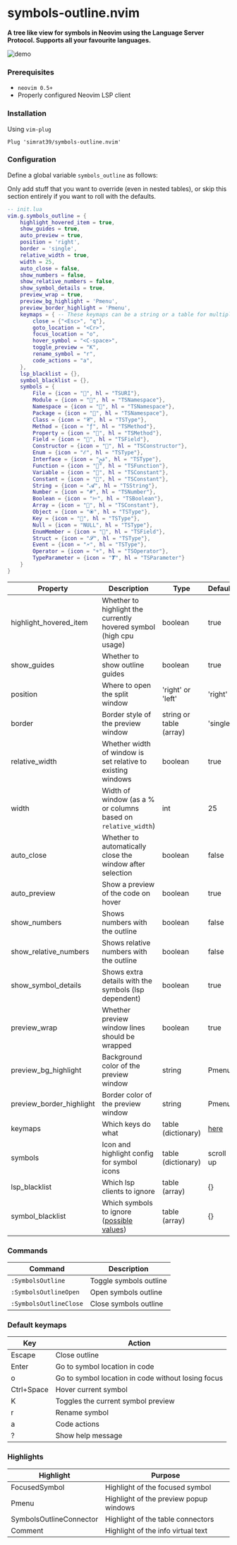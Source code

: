 # symbols-outline.nvim

**A tree like view for symbols in Neovim using the Language Server Protocol.
Supports all your favourite languages.**

![demo](https://github.com/simrat39/rust-tools-demos/raw/master/symbols-demo.gif)

### Prerequisites

- `neovim 0.5+`
- Properly configured Neovim LSP client

### Installation

Using `vim-plug`

```vim
Plug 'simrat39/symbols-outline.nvim'
```

### Configuration

Define a global variable `symbols_outline` as follows:

Only add stuff that you want to override (even in nested tables), or skip this section entirely if you
want to roll with the defaults.

```lua
-- init.lua
vim.g.symbols_outline = {
    highlight_hovered_item = true,
    show_guides = true,
    auto_preview = true,
    position = 'right',
    border = 'single',
    relative_width = true,
    width = 25,
    auto_close = false,
    show_numbers = false,
    show_relative_numbers = false,
    show_symbol_details = true,
    preview_wrap = true,
    preview_bg_highlight = 'Pmenu',
    preview_border_highlight = 'Pmenu',
    keymaps = { -- These keymaps can be a string or a table for multiple keys
        close = {"<Esc>", "q"},
        goto_location = "<Cr>",
        focus_location = "o",
        hover_symbol = "<C-space>",
        toggle_preview = "K",
        rename_symbol = "r",
        code_actions = "a",
    },
    lsp_blacklist = {},
    symbol_blacklist = {},
    symbols = {
        File = {icon = "", hl = "TSURI"},
        Module = {icon = "", hl = "TSNamespace"},
        Namespace = {icon = "", hl = "TSNamespace"},
        Package = {icon = "", hl = "TSNamespace"},
        Class = {icon = "𝓒", hl = "TSType"},
        Method = {icon = "ƒ", hl = "TSMethod"},
        Property = {icon = "", hl = "TSMethod"},
        Field = {icon = "", hl = "TSField"},
        Constructor = {icon = "", hl = "TSConstructor"},
        Enum = {icon = "ℰ", hl = "TSType"},
        Interface = {icon = "ﰮ", hl = "TSType"},
        Function = {icon = "", hl = "TSFunction"},
        Variable = {icon = "", hl = "TSConstant"},
        Constant = {icon = "", hl = "TSConstant"},
        String = {icon = "𝓐", hl = "TSString"},
        Number = {icon = "#", hl = "TSNumber"},
        Boolean = {icon = "⊨", hl = "TSBoolean"},
        Array = {icon = "", hl = "TSConstant"},
        Object = {icon = "⦿", hl = "TSType"},
        Key = {icon = "🔐", hl = "TSType"},
        Null = {icon = "NULL", hl = "TSType"},
        EnumMember = {icon = "", hl = "TSField"},
        Struct = {icon = "𝓢", hl = "TSType"},
        Event = {icon = "🗲", hl = "TSType"},
        Operator = {icon = "+", hl = "TSOperator"},
        TypeParameter = {icon = "𝙏", hl = "TSParameter"}
    }
}
```

| Property                 | Description                                                                    | Type                    | Default                  |
| ------------------------ | ------------------------------------------------------------------------------ | ----------------------- | ------------------------ |
| highlight_hovered_item   | Whether to highlight the currently hovered symbol (high cpu usage)             | boolean                 | true                     |
| show_guides              | Whether to show outline guides                                                 | boolean                 | true                     |
| position                 | Where to open the split window                                                 | 'right' or 'left'       | 'right'                  |
| border                   | Border style of the preview window                                             | string or table (array) | 'single'                 |
| relative_width           | Whether width of window is set relative to existing windows                    | boolean                 | true                     |
| width                    | Width of window (as a % or columns based on `relative_width`)                  | int                     | 25                       |
| auto_close               | Whether to automatically close the window after selection                      | boolean                 | false                    |
| auto_preview             | Show a preview of the code on hover                                            | boolean                 | true                     |
| show_numbers             | Shows numbers with the outline                                                 | boolean                 | false                    |
| show_relative_numbers    | Shows relative numbers with the outline                                        | boolean                 | false                    |
| show_symbol_details      | Shows extra details with the symbols (lsp dependent)                           | boolean                 | true                     |
| preview_wrap             | Whether preview window lines should be wrapped                                 | boolean                 | true                     |
| preview_bg_highlight     | Background color of the preview window                                         | string                  | Pmenu                    |
| preview_border_highlight | Border color of the preview window                                             | string                  | Pmenu                    |
| keymaps                  | Which keys do what                                                             | table (dictionary)      | [here](#default-keymaps) |
| symbols                  | Icon and highlight config for symbol icons                                     | table (dictionary)      | scroll up                |
| lsp_blacklist            | Which lsp clients to ignore                                                    | table (array)           | {}                       |
| symbol_blacklist         | Which symbols to ignore ([possible values](./lua/symbols-outline/symbols.lua)) | table (array)           | {}                       |

### Commands

| Command                | Description            |
| ---------------------- | ---------------------- |
| `:SymbolsOutline`      | Toggle symbols outline |
| `:SymbolsOutlineOpen`  | Open symbols outline   |
| `:SymbolsOutlineClose` | Close symbols outline  |

### Default keymaps

| Key        | Action                                             |
| ---------- | -------------------------------------------------- |
| Escape     | Close outline                                      |
| Enter      | Go to symbol location in code                      |
| o          | Go to symbol location in code without losing focus |
| Ctrl+Space | Hover current symbol                               |
| K          | Toggles the current symbol preview                 |
| r          | Rename symbol                                      |
| a          | Code actions                                       |
| ?          | Show help message                                  |

### Highlights

| Highlight               | Purpose                                |
| ----------------------- | -------------------------------------- |
| FocusedSymbol           | Highlight of the focused symbol        |
| Pmenu                   | Highlight of the preview popup windows |
| SymbolsOutlineConnector | Highlight of the table connectors      |
| Comment                 | Highlight of the info virtual text     |
